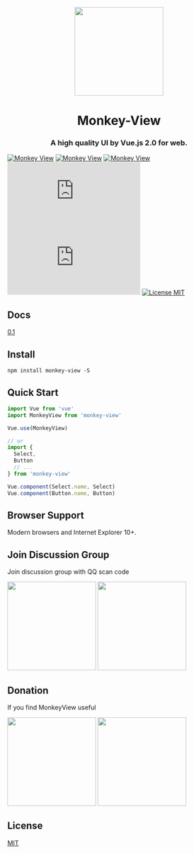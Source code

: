 <p align="center">
  <a href="https://ant.design">
    <img width="200" src="https://chengllnice.github.io/static/images/monkey-view/monkey-view.svg">
  </a>
</p>

<h1 align="center">Monkey-View</h1>
<h3 align="center">A high quality UI by Vue.js 2.0 for web.</h3>


[![Monkey View](https://travis-ci.com/chengllNice/monkey-view.svg?branch=master&status=passed)](https://www.npmjs.com/package/monkey-view)
[![Monkey View](https://img.shields.io/npm/dm/monkey-view?color=brightgreen)](hhttps://www.npmjs.com/package/monkey-view)
[![Monkey View](https://img.shields.io/npm/v/monkey-view?color=blue)](hhttps://www.npmjs.com/package/monkey-view)
[![Monkey View](https://img.badgesize.io/https:/unpkg.com/monkey-view/dist/monkey-view.min.js?compression=gzip&label=gzip%20size:%20JS)](hhttps://www.npmjs.com/package/monkey-view)
[![Monkey View](https://img.badgesize.io/https:/unpkg.com/monkey-view/dist/styles/monkey-view.css?label=gzip%20size%3A%20CSS&compression=gzip)](hhttps://www.npmjs.com/package/monkey-view)
[![License MIT](https://img.shields.io/badge/License-MIT-green)](License)

## Docs

<a href="https://chengllnice.github.io/monkey-view/" target="_blank">0.1</a>


## Install
```shell
npm install monkey-view -S
```

## Quick Start
``` javascript
import Vue from 'vue'
import MonkeyView from 'monkey-view'

Vue.use(MonkeyView)

// or
import {
  Select,
  Button
  // ...
} from 'monkey-view'

Vue.component(Select.name, Select)
Vue.component(Button.name, Button)
```

## Browser Support
Modern browsers and Internet Explorer 10+.


## Join Discussion Group

Join discussion group with QQ scan code

<img width="200" src="https://chengllnice.github.io/static/images/monkey-view/monkey-view-qq.jpg" />
<img width="200" src="https://chengllnice.github.io/static/images/monkey-view/monkey-view-wechat.png" />


## Donation

If you find MonkeyView useful

<img width="200" src="https://chengllnice.github.io/static/images/monkey-view/monkey-view-pay-wechat.png" />
<img width="200" src="https://chengllnice.github.io/static/images/monkey-view/monkey-view-pay-al.jpg" />


## License
[MIT](LICENSE)

